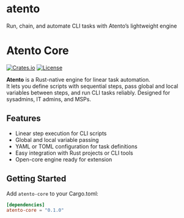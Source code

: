 # atento
Run, chain, and automate CLI tasks with Atento’s lightweight engine

# Atento Core

[![Crates.io](https://img.shields.io/crates/v/atento-core.svg)](https://crates.io/crates/atento-core)
[![License](https://img.shields.io/badge/license-MIT%20OR%20Apache%202.0-blue.svg)](LICENSE)

**Atento** is a Rust-native engine for linear task automation.  
It lets you define scripts with sequential steps, pass global and local variables between steps, and run CLI tasks reliably. Designed for sysadmins, IT admins, and MSPs.

## Features

- Linear step execution for CLI scripts
- Global and local variable passing
- YAML or TOML configuration for task definitions
- Easy integration with Rust projects or CLI tools
- Open-core engine ready for extension

## Getting Started

Add `atento-core` to your Cargo.toml:

```toml
[dependencies]
atento-core = "0.1.0"
